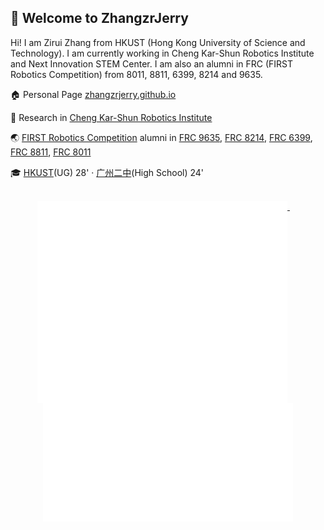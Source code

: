 ## 🙋 Welcome to ZhangzrJerry

Hi! I am Zirui Zhang from HKUST (Hong Kong University of Science and Technology). I am currently working in Cheng Kar-Shun Robotics Institute and Next Innovation STEM Center. I am also an alumni in FRC (FIRST Robotics Competition) from 8011, 8811, 6399, 8214 and 9635.

:house: Personal Page [zhangzrjerry.github.io](https://zhangzrjerry.github.io)

:microscope: Research in [Cheng Kar-Shun Robotics Institute](https://ri.hkust.edu.hk/)

:earth_asia: [FIRST Robotics Competition](https://www.firstinspires.org/robotics/frc) alumni in [FRC 9635](https://www.thebluealliance.com/team/9635), [FRC 8214](https://www.thebluealliance.com/team/8214), [FRC 6399](https://www.thebluealliance.com/team/6399), [FRC 8811](https://www.thebluealliance.com/team/8811), [FRC 8011](https://www.thebluealliance.com/team/8011)

:mortar_board: [HKUST](https://hkust.edu.hk/)(UG) 28' · [广州二中](https://www.gdgzez.com.cn/)(High School) 24'

<br>
<div align="center">
  <a href="https://zhangzrjerry.github.io">
    <img width="400" align="top" src="./metrics.left.svg" />
  </a>
  &emsp;
  <a href="https://zhangzrjerry.github.io">
    <img width="400" align="top" src="./metrics.right.svg" />
  </a>
</div>
